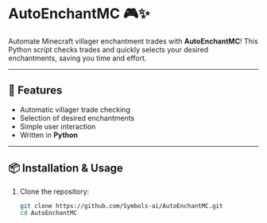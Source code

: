 # AutoEnchantMC 🎮✨

Automate Minecraft villager enchantment trades with **AutoEnchantMC**! This Python script checks trades and quickly selects your desired enchantments, saving you time and effort.

---

## 🚀 Features
- Automatic villager trade checking  
- Selection of desired enchantments  
- Simple user interaction  
- Written in **Python**

---

## 📦 Installation & Usage
1. Clone the repository:
   ```bash
   git clone https://github.com/Symbols-ai/AutoEnchantMC.git
   cd AutoEnchantMC
   

